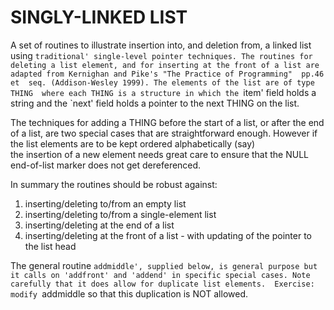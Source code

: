 # SINGLY-LINKED LIST

A set of routines to illustrate insertion into, and deletion from, a linked
list using `traditional' single-level pointer techniques. The routines for 
deleting a list element, and for inserting at the front of a list are 
adapted from Kernighan and Pike's "The Practice of Programming"  pp.46 et 
seq. (Addison-Wesley 1999). The elements of the list are of type THING 
where each THING is a structure in which the `item' field holds a 
string and the `next' field holds a pointer to the next THING on the list. 

The techniques for adding a THING before the start of a list, or after the 
end of a list, are two special cases that are straightforward enough. 
However if the list elements are to be kept ordered alphabetically (say)  
the insertion of a new element needs great care to ensure that the 
NULL end-of-list marker does not get dereferenced.  

In summary the routines should be robust against:

 1) inserting/deleting to/from an empty list
 2) inserting/deleting to/from a single-element list
 3) inserting/deleting at the end of a list
 4) inserting/deleting at the front of a list - with updating of the 
    pointer to the  list head
 
The general routine `addmiddle', supplied below, is general purpose but 
it calls on 'addfront' and 'addend' in specific special cases. Note 
carefully that it does allow for duplicate list elements. 
Exercise: modify `addmiddle so that this duplication is NOT allowed.

